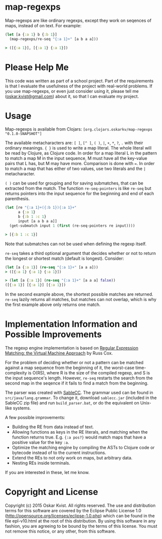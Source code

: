 map-regexps
===========

Map-regexps are like ordinary regexps, except they work on seqences of maps,
instead of on text. For example: 

```clj
(let [a {:a 1} b {:b 1}]
  (map-regexps/re-seq "{:a 1}+" [a b a a]))

> ([{:a 1}], [{:a 1} {:a 1}])
```

Please Help Me
==============

This code was written as part of a school project. Part of the requirements is
that I evaluate the usefulness of the project with real-world problems. If you
use map-regexps, or even just consider using it, please tell me
(oskar.kvist@gmail.com) about it, so that I can evaluate my project.

Usage
=====

Map-regexps is available from Clojars: `[org.clojars.oskarkv/map-regexps
"0.1.0-SNAPSHOT"]`

The available metacharacters are: `[ ]`, `[^ ]`, `( )`, `|`, `+`, `*`, `?`, `.`
with their ordinary meanings. `{ }` is used to write a map literal. The whole
literal will be read by Clojure, as Clojure code. In order for a map literal L
in the pattern to match a map M in the input sequence, M must have all the
key-value pairs that L has, but M may have more. Comparison is done with `=`.
In order to match a map that has either of two values, use two literals and the
`|` metacharacter.

`( )` can be used for grouping and for saving submatches, that can be extracted
from the match. The function `re-seq-pointers` is like `re-seq` but returns
pointers into the input sequence for the beginning and end of each parenthesis.

```clj
(let [re "{:a 1}+({:b 1}){:a 1}+"
      a {:a 1}
      b {:b 1 :c 1}
      input [a a b a a]]
  (get-submatch input 1 (first (re-seq-pointers re input))))

> [{:b 1 :c 1}]
```

Note that submatches can not be used when defining the regexp itself.

`re-seq` takes a third optional argument that decides whether or not to return
the longest or shortest match (default is longest). Consider:

```clj
(let [a {:a 1}] (re-seq "{:a 1}+" [a a a]))
> ([{:a 1} {:a 1} {:a 1}])

> (let [a {:a 1}] (re-seq "{:a 1}+" [a a a] false))
([{:a 1}] [{:a 1}] [{:a 1}])
```

In the second example above, the shortest possible matches are returned.
`re-seq` lazily returns all matches, but matches can not overlap, which is why
the first example above only returns one match.

Implementation Information and Possible Improvements
====================================================

The regexp engine implementation is based on [Regular Expression Matching: the
Virtual Machine Approach](http://swtch.com/~rsc/regexp/regexp2.html) by Russ
Cox.

For the problem of deciding whether or not a pattern can be matched against a
map sequence from the beginning of it, the worst-case time-complexity is O(RS),
where R is the size of the compiled regexp, and S is the input sequence's
length. However, `re-seq` restarts the search from the second map in the
seqence if it fails to find a match from the beginning.

The parser was created with [SableCC](http://sablecc.org/). The grammar used
can be found in `src/java/lang.grammar`. To change it, download `sablecc.jar`
(included in the SableCC zip file) and run `build_parser.bat`, or do the
equivalent on Unix-like systems.

A few possible improvements:
- Building the RE from data instead of text.
- Allowing functions as keys in the RE literals, and matching when the function
  returns true. E.g. `{:a pos?}` would match maps that have a positive value
  for the key `:a`.
- Optimize the matching engine by compiling the ASTs to Clojure code or
  bytecode instead of to the current instructions.
- Extend the REs to not only work on maps, but arbitrary data.
- Nesting REs inside terminals.

If you are interested in these, let me know.

Copyright and License
=====================

Copyright (c) 2015 Oskar Kvist.
All rights reserved.
The use and distribution terms for this software are covered by the
Eclipse Public License 1.0 (http://opensource.org/licenses/eclipse-1.0.php)
which can be found in the file epl-v10.html at the root of this distribution.
By using this software in any fashion, you are agreeing to be bound by
the terms of this license.
You must not remove this notice, or any other, from this software.
